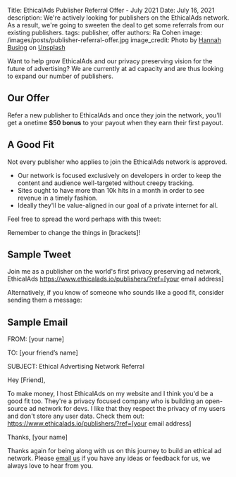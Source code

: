 Title: EthicalAds Publisher Referral Offer - July 2021
Date: July 16, 2021
description: We're actively looking for publishers on the EthicalAds network. As a result, we're going to sweeten the deal to get some referrals from our existing publishers.
tags: publisher, offer
authors: Ra Cohen
image: /images/posts/publisher-referral-offer.jpg
image_credit: <span>Photo by <a href="https://unsplash.com/@hannahbusing?utm_source=unsplash&utm_medium=referral&utm_content=creditCopyText">Hannah Busing</a> on <a href="https://unsplash.com/s/photos/hands?utm_source=unsplash&utm_medium=referral&utm_content=creditCopyText">Unsplash</a></span>

Want to help grow EthicalAds and our privacy preserving vision for the future of advertising? 
We are currently at ad capacity and are thus looking to expand our number of publishers. 

## Our Offer

Refer a new publisher to EthicalAds and once they join the network, 
you'll get a onetime **$50 bonus** to your payout when they earn their first payout. 

## A Good Fit

Not every publisher who applies to join the EthicalAds network is approved.

* Our network is focused exclusively on developers in order to keep the content and audience well-targeted without creepy tracking.
* Sites ought to have more than 10k hits in a month in order to see revenue in a timely fashion. 
* Ideally they'll be value-aligned in our goal of a private internet for all. 

Feel free to spread the word perhaps with this tweet:

Remember to change the things in [brackets]!

## Sample Tweet

Join me as a publisher on the world's first privacy preserving ad network, EthicalAds
https://www.ethicalads.io/publishers/?ref=[your email address]


Alternatively, if you know of someone who sounds like a good fit, consider sending them a message:

## Sample Email


FROM: [your name]

TO: [your friend’s name]

SUBJECT: Ethical Advertising Network Referral

Hey [Friend],

To make money, I host EthicalAds on my website and I think you'd be a good fit too. 
They're a privacy focused company who is building an open-source ad network for devs. 
I like that they respect the privacy of my users and don't store any user data. 
Check them out: https://www.ethicalads.io/publishers/?ref=[your email address]

Thanks, [your name]



Thanks again for being along with us on this journey to build an ethical ad network.
Please [email us](mailto:ads@ethicalads.io) if you have any ideas or feedback for us,
we always love to hear from you.
